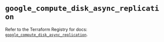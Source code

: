 # `google_compute_disk_async_replication`

Refer to the Terraform Registry for docs: [`google_compute_disk_async_replication`](https://registry.terraform.io/providers/hashicorp/google-beta/6.28.0/docs/resources/google_compute_disk_async_replication).
